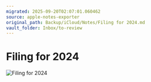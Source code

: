 ```yaml
---
migrated: 2025-09-20T02:07:01.060462
source: apple-notes-exporter
original_path: Backup/iCloud/Notes/Filing for 2024.md
vault_folder: Inbox/to-review
---
```

# Filing for 2024

![Filing for 2024](images/Filing%20for%202024.png)

